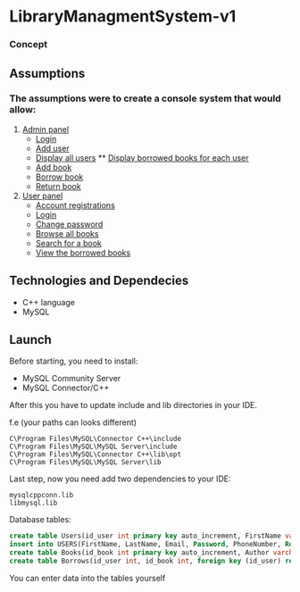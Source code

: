 # LibraryManagmentSystem-v1
### Concept
## Assumptions
### The assumptions were to create a console system that would allow:

1. [Admin panel](#admin-panel)
   * [Login](#admin-login)
   * [Add user](#add-user)
   * [Display all users](#display-all-users)
      ** [Display borrowed books for each user](#display-borrowed-books)
   * [Add book](#add-book)
   * [Borrow book](#borrow-book)
   * [Return book](#return-book)
2. [User panel](#user-panel)
   * [Account registrations](#registration-form-user)
   * [Login](#login-page)
   * [Change password](#change-password)
   * [Browse all books](#browse-all-books)
   * [Search for a book](#search-for-a-book)
   * [View the borrowed books](#view-the-borrowed-books)

## Technologies and Dependecies

* C++ language
* MySQL

## Launch
Before starting, you need to install:
* MySQL Community Server
* MySQL Connector/C++

After this you have to update include and lib directories in your IDE.

f.e (your paths can looks different)
```
C\Program Files\MySQL\Connector C++\include
C\Program Files\MySQL\MySQL Server\include
C\Program Files\MySQL\Connector C++\lib\opt
C\Program Files\MySQL\MySQL Server\lib
```
Last step, now you need add two dependencies to your IDE:
```
mysqlcppconn.lib
libmysql.lib
```
Database tables:
```sql
create table Users(id_user int primary key auto_increment, FirstName varchar(50), LastName varchar(50), Email varchar(50), Password varchar(50), PhoneNumber int, Role varchar(100));
insert into USERS(FirstName, LastName, Email, Password, PhoneNumber, Role) values('Roman', 'Nowak', 'roman@wp.pl', '123', '123123123', 'ROLE_ADMIN');
create table Books(id_book int primary key auto_increment, Author varchar(50), YearOfPublishment varchar(50), Title varchar(100), TypeOfBook varchar(100), CountBooks varchar(50));
create table Borrows(id_user int, id_book int, foreign key (id_user) references Users(id_user), foreign key (id_book) references Books(id_book));
```
You can enter data into the tables yourself
